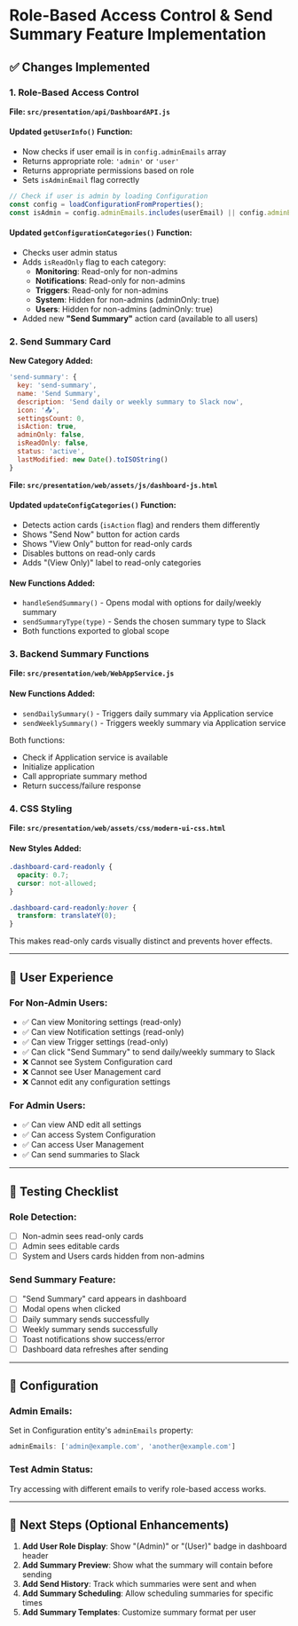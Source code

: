 # Role-Based Access Control & Send Summary Feature Implementation

## ✅ Changes Implemented

### 1. Role-Based Access Control

**File: `src/presentation/api/DashboardAPI.js`**

#### Updated `getUserInfo()` Function:
- Now checks if user email is in `config.adminEmails` array
- Returns appropriate role: `'admin'` or `'user'`
- Returns appropriate permissions based on role
- Sets `isAdminEmail` flag correctly

```javascript
// Check if user is admin by loading Configuration
const config = loadConfigurationFromProperties();
const isAdmin = config.adminEmails.includes(userEmail) || config.adminEmails.length === 0;
```

#### Updated `getConfigurationCategories()` Function:
- Checks user admin status
- Adds `isReadOnly` flag to each category:
  - **Monitoring**: Read-only for non-admins
  - **Notifications**: Read-only for non-admins
  - **Triggers**: Read-only for non-admins
  - **System**: Hidden for non-admins (adminOnly: true)
  - **Users**: Hidden for non-admins (adminOnly: true)
- Added new **"Send Summary"** action card (available to all users)

### 2. Send Summary Card

**New Category Added:**
```javascript
'send-summary': {
  key: 'send-summary',
  name: 'Send Summary',
  description: 'Send daily or weekly summary to Slack now',
  icon: '📤',
  settingsCount: 0,
  isAction: true,
  adminOnly: false,
  isReadOnly: false,
  status: 'active',
  lastModified: new Date().toISOString()
}
```

**File: `src/presentation/web/assets/js/dashboard-js.html`**

#### Updated `updateConfigCategories()` Function:
- Detects action cards (`isAction` flag) and renders them differently
- Shows "Send Now" button for action cards
- Shows "View Only" button for read-only cards
- Disables buttons on read-only cards
- Adds "(View Only)" label to read-only categories

#### New Functions Added:
- `handleSendSummary()` - Opens modal with options for daily/weekly summary
- `sendSummaryType(type)` - Sends the chosen summary type to Slack
- Both functions exported to global scope

### 3. Backend Summary Functions

**File: `src/presentation/web/WebAppService.js`**

#### New Functions Added:
- `sendDailySummary()` - Triggers daily summary via Application service
- `sendWeeklySummary()` - Triggers weekly summary via Application service

Both functions:
- Check if Application service is available
- Initialize application
- Call appropriate summary method
- Return success/failure response

### 4. CSS Styling

**File: `src/presentation/web/assets/css/modern-ui-css.html`**

#### New Styles Added:
```css
.dashboard-card-readonly {
  opacity: 0.7;
  cursor: not-allowed;
}

.dashboard-card-readonly:hover {
  transform: translateY(0);
}
```

This makes read-only cards visually distinct and prevents hover effects.

---

## 🎯 User Experience

### For Non-Admin Users:
- ✅ Can view Monitoring settings (read-only)
- ✅ Can view Notification settings (read-only)
- ✅ Can view Trigger settings (read-only)
- ✅ Can click "Send Summary" to send daily/weekly summary to Slack
- ❌ Cannot see System Configuration card
- ❌ Cannot see User Management card
- ❌ Cannot edit any configuration settings

### For Admin Users:
- ✅ Can view AND edit all settings
- ✅ Can access System Configuration
- ✅ Can access User Management
- ✅ Can send summaries to Slack

---

## 🧪 Testing Checklist

### Role Detection:
- [ ] Non-admin sees read-only cards
- [ ] Admin sees editable cards
- [ ] System and Users cards hidden from non-admins

### Send Summary Feature:
- [ ] "Send Summary" card appears in dashboard
- [ ] Modal opens when clicked
- [ ] Daily summary sends successfully
- [ ] Weekly summary sends successfully
- [ ] Toast notifications show success/error
- [ ] Dashboard data refreshes after sending

---

## 🔧 Configuration

### Admin Emails:
Set in Configuration entity's `adminEmails` property:
```javascript
adminEmails: ['admin@example.com', 'another@example.com']
```

### Test Admin Status:
Try accessing with different emails to verify role-based access works.

---

## 📝 Next Steps (Optional Enhancements)

1. **Add User Role Display**: Show "(Admin)" or "(User)" badge in dashboard header
2. **Add Summary Preview**: Show what the summary will contain before sending
3. **Add Send History**: Track which summaries were sent and when
4. **Add Summary Scheduling**: Allow scheduling summaries for specific times
5. **Add Summary Templates**: Customize summary format per user

